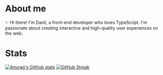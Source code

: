 
# About me
✨ Hi there! I'm Danil, a front-end developer who loves TypeScript. I'm passionate about creating interactive and high-quality user experiences on the web.

# Stats
[![Anurag's GitHub stats](https://github-readme-stats.vercel.app/api?username=verumiam&show_icons=true&theme=dracula)](https://github.com/verumiam/github-readme-stats)
[![GitHub Streak](https://streak-stats.demolab.com?user=verumiam&theme=dracula&hide_border=true)](https://git.io/streak-stats)

<!--
**verumiam/verumiam** is a ✨ _special_ ✨ repository because its `README.md` (this file) appears on your GitHub profile.

Here are some ideas to get you started:

- 🔭 I’m currently working on ...
- 🌱 I’m currently learning ...
- 👯 I’m looking to collaborate on ...
- 🤔 I’m looking for help with ...
- 💬 Ask me about ...
- 📫 How to reach me: ...
- 😄 Pronouns: ...
- ⚡ Fun fact: ...
-->
